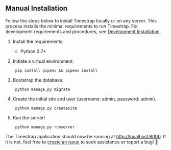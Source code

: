## Manual Installation

Follow the steps below to install Timestrap locally or on any server. This 
process installs the minimal requirements to *run* Timestrap. For development
requirements and procedures, see [Development Installation](#development-installation).

1. Install the requirements:
    - Python 2.7+

1. Initiate a virtual environment.

        pip install pipenv && pipenv install

1. Bootstrap the database.

        python manage.py migrate

1. Create the initial site and user (username: admin, password: admin).

        python manage.py createsite

1. Run the server!

        python manage.py runserver

The Timestrap application should now be running at [http://localhost:8000](http://localhost:8000).
If it is not, feel free to [create an issue](https://github.com/overshard/timestrap/issues)
to seek assistance or report a bug! :bug:
